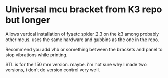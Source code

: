 # Universal mcu bracket from K3 repo but longer
  Allows vertical installation of fysetc spider 2.3 on the k3 among probably other mcus. uses the same hardware and gubbins as the one in the repo.

  Recommend you add vhb or something between the brackets and panel to stop vibrations while printing.

  STL is for the 150 mm version. maybe. i'm not sure why I made two versions, i don't do version control very well.
